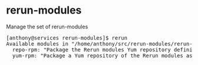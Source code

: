 rerun-modules
=============

Manage the set of rerun-modules

<pre>
[anthony@services rerun-modules]$ rerun
Available modules in "/home/anthony/src/rerun-modules/rerun-modules":
  repo-rpm: "Package the Rerun modules Yum repository definitions as RPMs"
  yum-rpm: "Package a Yum repository of the Rerun modules as an RPM"
</pre>
